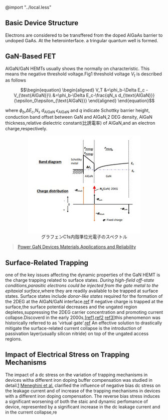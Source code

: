 @import "../local.less"

## Basic Device Structure
Electrons are considered to be transffered from the doped 
AlGaAs barrier to undoped GaAs. At the heterointerface. a tringular quantum well is formed. 

## GaN-Based FET
 AlGaN/GaN HEMTs usually shows the normally on characteristic. This means the negative threshold voltage.<a id="image1">Fig1</a> 
 threshold voltage $V_t$ is described as follows

 $$\begin{equation}
    \begin{aligned}
    V_T &=\phi_b-\Delta E_c -V_{\text{AlGaN}}\\
        &=\phi_b-\Delta E_c-\frac{qN_s d_{\text{AlGaN}}}{\epsilon_0\epsilon_{\text{AlGaN}}}
    \end{aligned}
  \end{equation}$$

 where $\phi_b$,$\Delta E_c$,$N_s$ $d_\text{AlGaN}$ $\epsilon_{\text{AlGaN}}$ and $q$ indicate Schottky barrier height, conduction band offset between GaN and AlGaN,2 DEG density, AlGaN thickness,relative dielectric constant(比誘電率) of AlGaN,and an electron charge,respectively.

<div class='image' id='image1'>
    <img src="ヘテロ構造と分極電荷.jpeg"  style='display:block; margin:auto'>
    <span style="display:block; text-align:center">グラフェンC1s内殻準位光電子のスペクトル</span>
</div>

> [Power GaN Devices Materials,Applications and Reliability](https://opac.library.tohoku.ac.jp/opac/opac_details/?reqCode=fromlist&lang=0&amode=11&bibid=TT22058248&opkey=B165235765930896&start=1&totalnum=2&listnum=0&place=&list_disp=20&list_sort=6&cmode=0&chk_st=0&check=00)

## Surface-Related Trapping 
 one of the key issues affecting the dynamic properties of the GaN HEMT is the charge trapping related to surface states. <em id="imp">During high-field off-state conditions,parasitic electrons could be injected from the gate metal to the epitaxial surface</em>,where they are readily available to be trapped at surface states. Surface states include <em id="que">donor-like states</em> required for the formation of the 2DEG at the AlGaN/GaN interface.[ref](https://doi.org/10.1063/1.126940) If negative charge is trapped at the surface,the surface potential decreases and the ungated region depletes,suppressing the 2DEG carrier concentration and promoting current collapse.Discoverd in the early 2000s,[[ref1](https://doi.org/10.1109/16.906437).[ref2](https://doi.org/10.1109/16.906451)  [ref3](https://d1wqtxts1xzle7.cloudfront.net/47472373/ted.2004.83502520160724-8148-1eifxqy-with-cover-page-v2.pdf?Expires=1652433936&Signature=AjCEwLOzTrPyHkDDBAj50-Aqm8kYRZDBsS09oK6ljGKGQP56gb8r~FBtYrTlrk93mcDplvmQmS8zf01AyfoNIplxYMiQQI8HS3xSZQGT0HSHzZsfbVt~D21QoGb9Z030Lqxg7zWIyf62B5biC5n5Cf4TT2VoSIBqhBejxNcoYuvl7MWk95dYSdrBR9Xa5fge6Fo4-v5Vy0IIKGHdYEYygNg~~4FugplMFeXBRK5qieRA8DRPAwvlNjlIUqeeM16na6CWGLkEiduwfKIUllc3~psEqtiBrQFV3J4LNhonNj3TJPxHLctYbJzK1irUD9zbXS-3hdcFn4ixbOBsNO-rHA__&Key-Pair-Id=APKAJLOHF5GGSLRBV4ZA)]this phenomenon was historically referred to as 'virtual gate'.[ref](https://doi.org/10.1109/16.906451) An effective solution to drastically mitigate the surface-related current collapse is the introduction of passivation layer(usually silicon nitride) on top of the ungated access regions.
## Impact of Electrical Stress on Trapping Mechanisms
 The impact of a dc stress on the variation of trapping mechanisms in devices witha different iron doping buffer compensation was studied in detail.[1](https://doi.org/10.1109/IRPS.2014.6861113)
 [Meneghini et al.](https://doi.org/10.1109/IRPS.2014.6861113) clarified the influence of negative bias dc stress on the leakage current and of increase of the trapping mechanisms in devices with a different iron doping compensation. The reverse bias stress induces a significant worsening of both the staic and dynamic perfomance of device, represented by a significant increase in the dc leakage current and in the current collapse,re

